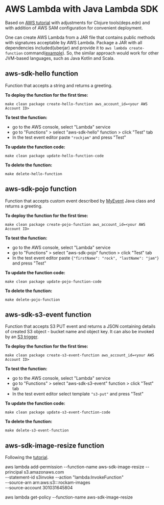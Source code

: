 # AWS Lambda with Java Lambda SDK 

Based on [AWS tutorial](https://aws.amazon.com/blogs/compute/clojure/) with adjustments for Clojure tools(deps.edn)
and with addition of AWS SAM configuration for convenient deployment.

One can create AWS Lambda from a JAR file that contains public methods with signatures acceptable by AWS Lambda. 
Package a JAR with all dependencies included(uberjar) and provide it to `aws lambda create-function` command([example](./Makefile#L26-L34)).
So, the similar approach would work for other JVM-based languages, such as Java Kotlin and Scala.

## aws-sdk-hello function

Function that accepts a string and returns a greeting.

**To deploy the function for the first time:**
```shell
make clean package create-hello-function aws_account_id=<your AWS Account ID> 
```

**To test the function:**
* go to the AWS console, select "Lambda" service
* go to "Functions" > select "aws-sdk-hello" function > click "Test" tab
* In the test event editor paste `"rockjam"` and press "Test"

**To update the function code:**
```shell
make clean package update-hello-function-code
```

**To delete the function:**
```shell
make delete-hello-function
```

## aws-sdk-pojo function

Function that accepts custom event described by [MyEvent](src/lambdas/MyEvent.java) Java class and returns a greeting.

**To deploy the function for the first time:**
```shell
make clean package create-pojo-function aws_account_id=<your AWS Account ID> 
```

**To test the function:** 
* go to the AWS console, select "Lambda" service
* go to "Functions" > select "aws-sdk-pojo" function > click "Test" tab
* In the test event editor paste `{"firstName": "rock", "lastName": "jam"}` and press "Test"

**To update the function code:**
```shell
make clean package update-pojo-function-code
```

**To delete the function:**
```shell
make delete-pojo-function
```

## aws-sdk-s3-event function

Function that accepts S3 PUT event and returns a JSON containing details of created S3 object - bucket name and object key.
It can also be invoked by an [S3 trigger](https://docs.aws.amazon.com/lambda/latest/dg/with-s3-example.html#with-s3-example-create-function).

**To deploy the function for the first time:**
```shell
make clean package create-s3-event-function aws_account_id=<your AWS Account ID> 
```

**To test the function:**
* go to the AWS console, select "Lambda" service
* go to "Functions" > select "aws-sdk-s3-event" function > click "Test" tab
* In the test event editor select template `"s3-put"`  and press "Test"

**To update the function code:**
```shell
make clean package update-s3-event-function-code
```

**To delete the function:**
```shell
make delete-s3-event-function
```

## aws-sdk-image-resize function

Following the [tutorial](https://docs.aws.amazon.com/lambda/latest/dg/with-s3-tutorial.html).


aws lambda add-permission --function-name aws-sdk-image-resize --principal s3.amazonaws.com \
--statement-id s3invoke --action "lambda:InvokeFunction" \
--source-arn arn:aws:s3:::rockam-images \
--source-account 301031645804

aws lambda get-policy --function-name aws-sdk-image-resize
